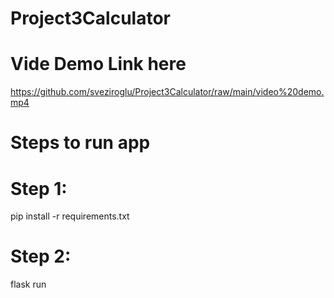 # Project3Calculator
# Vide Demo Link here
https://github.com/sveziroglu/Project3Calculator/raw/main/video%20demo.mp4


# Steps to run app
# Step 1:
pip install -r requirements.txt

# Step 2:
flask run
